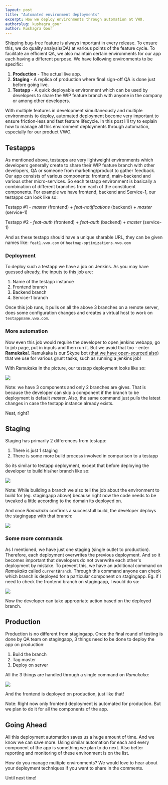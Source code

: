 ```yaml
---
layout: post
title: "Automated environment deployments"
excerpt: How we deploy environments through automation at VWO.
authorslug: kushagra_gour
author: Kushagra Gour
---
```


Shipping bug-free feature is always important in every release. To ensure this, we do quality analysis(QA) at various points of the feature cycle. To facilitate an efficient QA, we also maintain certain environments for our app each having a different purpose. We have following environments to be specific:

1. **Production** - The actual live app.
2. **Staging** - A replica of production where final sign-off QA is done just before going live.
3. **Testapp** - A quick deployable environment which can be used by developers to share the WIP feature branch with anyone in the company or among other developers.

With multiple features in development simultaneously and multiple environments to deploy, automated deployment become very important to ensure friction-less and fast feature lifecycle. In this post I'll try to explain how to manage all this environment deployments through automation, especially for our product VWO.

## Testapps

As mentioned above, testapps are very lightweight environments which developers generally create to share their WIP feature branch with other developers, QA or someone from marketing/product to gather feedback. Our app consists of various components: frontend, main-backend and various other micro-services. So each testapp environment is basically a combination of different branches from each of the constituent components. For example we have frontend, backend and Service-1, our testapps can look like so:

Testapp #1 - *master* (frontend) + *feat-notifications* (backend) + *master* (service-1)

Testapp #2 - *feat-auth* (frontend) + *feat-auth* (backend) + *master* (service-1)

And as these testapp should have a unique sharable URL,  they can be given names like: `feat1.vwo.com` or `heatmap-optimizations.vwo.com`

### Deployment

To deploy such a testapp we have a job on Jenkins. As you may have guessed already, the inputs to this job are:
1. Name of the testapp instance
2. Frontend branch
3. Backend branch
4. Service-1 branch

Once this job runs, it pulls on all the above 3 branches on a remote server, does some configuration changes and creates a virtual host to work on `testappname.vwo.com`.

### More automation

Now even this job would require the developer to open jenkins webapp, go to job page, put in inputs and then run it. But we avoid that too - enter **Ramukaka**!. Ramukaka is our Skype bot ([that we have open-sourced also](https://github.com/wingify/heybot)) that we use for various grunt tasks, such as running a jenkins job!

With Ramukaka in the picture, our testapp deployment looks like so:

![](https://www.dropbox.com/s/rbr1vpr7ambnpy0/Screenshot%202017-08-28%2010.45.14.png)

Note: we have 3 components and only 2 branches are gives. That is because the developer can skip a component if the branch to be deployment is default *master*. Also, the same command just pulls the latest changes in case the testapp instance already exists.

Neat, right?

## Staging

Staging has primarily 2 differences from testapp:
1. There is just 1 staging
2. There is some more build process involved in comparison to a testapp

So its similar to testapp deployment, except that before deploying the developer to build his/her branch like so:

![](https://www.dropbox.com/s/4x3g4gapyz61chw/Screenshot%202017-08-28%2010.53.33.png?dl=0)

Note: While building a branch we also tell the job about the environment to build for (eg. stagingapp above) because right now the code needs to be tweaked a little according to the domain its deployed on.

And once *Ramukaka* confirms a successfull build, the developer deploys the stagingapp with that branch:

![](https://www.dropbox.com/s/06gfn1iyd5523av/Screenshot%202017-08-28%2010.54.50.png?dl=0)

### Some more commands

As I mentioned, we have just one staging (single outlet to production). Therefore, each deployment overwrites the previous deployment. And so it becomes important that developers do not overwrite each other's deployment by mistake. To prevent this, we have an additional command on *Ramukaka* called `currentBranch`. Through this command anyone can check which branch is deployed for a particular component on stagingapp. Eg. if I need to check the frontend branch on stagingapp, I would do so:

![](https://www.dropbox.com/s/ekfge22ie0pvqtv/Screenshot%202017-08-28%2011.01.29.png?dl=0)

Now the developer can take appropriate action based on the deployed branch.

## Production

Production is no different from stagingapp. Once the final round of testing is done by QA team on stagingapp, 3 things need to be done to deploy the app on production:

1. Build the branch
2. Tag master
3. Deploy on server

All the 3 things are handled through a single command on *Ramukaka*:

![](https://www.dropbox.com/s/mduhqnwikd9fmn8/Screenshot%202017-08-28%2011.08.34.png?dl=0)

And the frontend is deployed on production, just like that!

Note: Right now only frontend deployment is automated for production. But we plan to do it for all the components of the app.

## Going Ahead

All this deployment automation saves us a huge amount of time. And we know we can save more. Using similar automation for each and every component of the app is something we plan to do next. Also better reporting and monitoring of these environment is on the list.

How do you manage multiple environments? We would love to hear about your deployment techniques if you want to share in the comments.

Until next time!